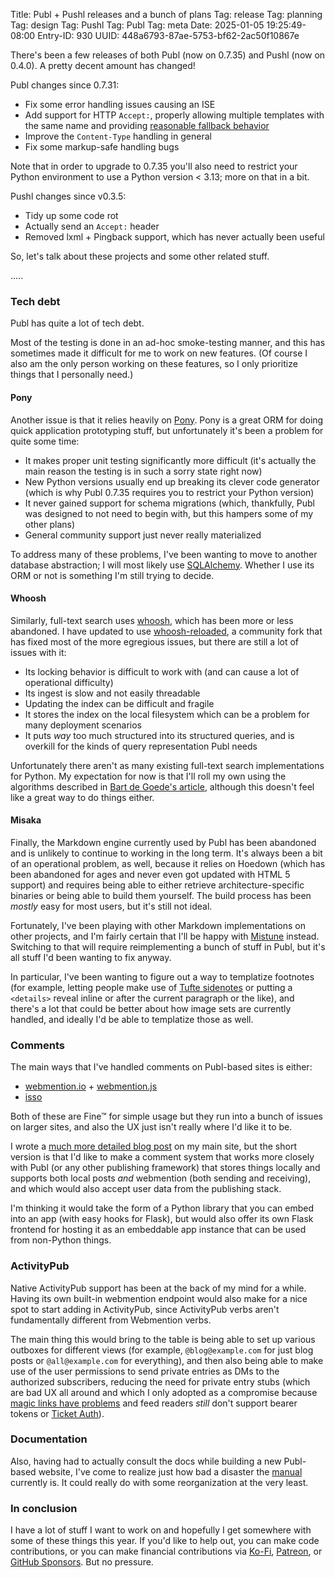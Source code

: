 Title: Publ + Pushl releases and a bunch of plans
Tag: release
Tag: planning
Tag: design
Tag: Pushl
Tag: Publ
Tag: meta
Date: 2025-01-05 19:25:49-08:00
Entry-ID: 930
UUID: 448a6793-87ae-5753-bf62-2ac50f10867e

There's been a few releases of both Publ (now on 0.7.35) and Pushl (now on 0.4.0). A pretty decent amount has changed!

Publ changes since 0.7.31:

* Fix some error handling issues causing an ISE
* Add support for HTTP `Accept:`, properly allowing multiple templates with the same name and providing [reasonable fallback behavior](324#template-mapping)
* Improve the `Content-Type` handling in general
* Fix some markup-safe handling bugs

Note that in order to upgrade to 0.7.35 you'll also need to restrict your Python environment to use a Python version < 3.13; more on that in a bit.

Pushl changes since v0.3.5:

* Tidy up some code rot
* Actually send an `Accept:` header
* Removed lxml + Pingback support, which has never actually been useful

So, let's talk about these projects and some other related stuff.

.....

### Tech debt

Publ has quite a lot of tech debt.

Most of the testing is done in an ad-hoc smoke-testing manner, and this has sometimes made it difficult for me to work on new features. (Of course I also am the only person working on these features, so I only prioritize things that I personally need.)

#### Pony

Another issue is that it relies heavily on [Pony](https://ponyorm.com). Pony is a great ORM for doing quick application prototyping stuff, but unfortunately it's been a problem for quite some time:

* It makes proper unit testing significantly more difficult (it's actually the main reason the testing is in such a sorry state right now)
* New Python versions usually end up breaking its clever code generator (which is why Publ 0.7.35 requires you to restrict your Python version)
* It never gained support for schema migrations (which, thankfully, Publ was designed to not need to begin with, but this hampers some of my other plans)
* General community support just never really materialized

To address many of these problems, I've been wanting to move to another database abstraction; I will most likely use [SQLAlchemy](https://www.sqlalchemy.org/). Whether I use its ORM or not is something I'm still trying to decide.

#### Whoosh

Similarly, full-text search uses [whoosh](https://pypi.org/project/Whoosh/), which has been more or less abandoned. I have updated to use [whoosh-reloaded](https://pypi.org/project/Whoosh-Reloaded/), a community fork that has fixed most of the more egregious issues, but there are still a lot of issues with it:

* Its locking behavior is difficult to work with (and can cause a lot of operational difficulty)
* Its ingest is slow and not easily threadable
* Updating the index can be difficult and fragile
* It stores the index on the local filesystem which can be a problem for many deployment scenarios
* It puts *way* too much structured into its structured queries, and is overkill for the kinds of query representation Publ needs

Unfortunately there aren't as many existing full-text search implementations for Python. My expectation for now is that I'll roll my own using the algorithms described in [Bart de Goede's article](https://bart.degoe.de/building-a-full-text-search-engine-150-lines-of-code/), although this doesn't feel like a great way to do things either.

#### Misaka

Finally, the Markdown engine currently used by Publ has been abandoned and is unlikely to continue to working in the long term. It's always been a bit of an operational problem, as well, because it relies on Hoedown (which has been abandoned for ages and never even got updated with HTML 5 support) and requires being able to either retrieve architecture-specific binaries or being able to build them yourself. The build process has been *mostly* easy for most users, but it's still not ideal.

Fortunately, I've been playing with other Markdown implementations on other projects, and I'm fairly certain that I'll be happy with [Mistune](https://github.com/lepture/mistune) instead. Switching to that will require reimplementing a bunch of stuff in Publ, but it's all stuff I'd been wanting to fix anyway.

In particular, I've been wanting to figure out a way to templatize footnotes (for example, letting people make use of [Tufte sidenotes](https://edwardtufte.github.io/tufte-css/) or putting a `<details>` reveal inline or after the current paragraph or the like), and there's a lot that could be better about how image sets are currently handled, and ideally I'd be able to templatize those as well.

### Comments

The main ways that I've handled comments on Publ-based sites is either:

* [webmention.io](https://webmention.io/) + [webmention.js](https://github.com/PlaidWeb/webmention.js)
* [isso](https://isso-comments.de)

Both of these are Fine™ for simple usage but they run into a bunch of issues on larger sites, and also the UX just isn't really where I'd like it to be.

I wrote a [much more detailed blog post](https://beesbuzz.biz/blog/7457-Some-thoughts-on-comments) on my main site, but the short version is that I'd like to make a comment system that works more closely with Publ (or any other publishing framework) that stores things locally and supports both local posts *and* webmention (both sending and receiving), and which would also accept user data from the publishing stack.

I'm thinking it would take the form of a Python library that you can embed into an app (with easy hooks for Flask), but would also offer its own Flask frontend for hosting it as an embeddable app instance that can be used from non-Python things.

### ActivityPub

Native ActivityPub support has been at the back of my mind for a while. Having its own built-in webmention endpoint would also make for a nice spot to start adding in ActivityPub, since ActivityPub verbs aren't fundamentally different from Webmention verbs.

The main thing this would bring to the table is being able to set up various outboxes for different views (for example, `@blog@example.com` for just blog posts or `@all@example.com` for everything), and then also being able to make use of the user permissions to send private entries as DMs to the authorized subscribers, reducing the need for private entry stubs (which are bad UX all around and which I only adopted as a compromise because [magic links have problems](1266) and feed readers *still* don't support bearer tokens or [Ticket Auth](https://indieweb.org/Ticketing_for_IndieAuth)).

### Documentation

Also, having had to actually consult the docs while building a new Publ-based website, I've come to realize just how bad a disaster the [manual](/manual/) currently is. It could really do with some reorganization at the very least.

### In conclusion

I have a lot of stuff I want to work on and hopefully I get somewhere with some of these things this year. If you'd like to help out, you can make code contributions, or you can make financial contributions via [Ko-Fi](https://ko-fi.com/fluffycritter), [Patreon](https://patreon.com/fluffy), or [GitHub Sponsors](https://github.com/sponsors/fluffy-critter). But no pressure.
